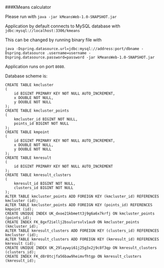 ###KMeans calculator

Please run with `java -jar kMeansWeb-1.0-SNAPSHOT.jar`

Application by default connects to MySQL database with `jdbc:mysql://localhost:3306/kmeans`

This can be changed by running binary file with 

`java -Dspring.datasource.url=jdbc:mysql://address:port/dbname -Dspring.datasource
.username=username -Dspring.datasource.password=password -jar kMeansWeb-1.0-SNAPSHOT.jar`

Application runs on port `8080`.

Database scheme is:
```
CREATE TABLE kmcluster
(
    id BIGINT PRIMARY KEY NOT NULL AUTO_INCREMENT,
    x DOUBLE NOT NULL,
    y DOUBLE NOT NULL
);
CREATE TABLE kmcluster_points
(
    kmcluster_id BIGINT NOT NULL,
    points_id BIGINT NOT NULL
);
CREATE TABLE kmpoint
(
    id BIGINT PRIMARY KEY NOT NULL AUTO_INCREMENT,
    x DOUBLE NOT NULL,
    y DOUBLE NOT NULL
);
CREATE TABLE kmresult
(
    id BIGINT PRIMARY KEY NOT NULL AUTO_INCREMENT
);
CREATE TABLE kmresult_clusters
(
    kmresult_id BIGINT NOT NULL,
    clusters_id BIGINT NOT NULL
);
ALTER TABLE kmcluster_points ADD FOREIGN KEY (kmcluster_id) REFERENCES kmcluster (id);
ALTER TABLE kmcluster_points ADD FOREIGN KEY (points_id) REFERENCES kmpoint (id);
CREATE UNIQUE INDEX UK_dxoe21kbmett3j9g6a6x7krfj ON kmcluster_points (points_id);
CREATE INDEX FK_8gxf2iellj2bsulursvlv1au9 ON kmcluster_points (kmcluster_id);
ALTER TABLE kmresult_clusters ADD FOREIGN KEY (clusters_id) REFERENCES kmcluster (id);
ALTER TABLE kmresult_clusters ADD FOREIGN KEY (kmresult_id) REFERENCES kmresult (id);
CREATE UNIQUE INDEX UK_29laywyi61j25g3x2j9c8f3qp ON kmresult_clusters (clusters_id);
CREATE INDEX FK_d8r8tcjfa56baw9heimvfhtgp ON kmresult_clusters (kmresult_id);
```